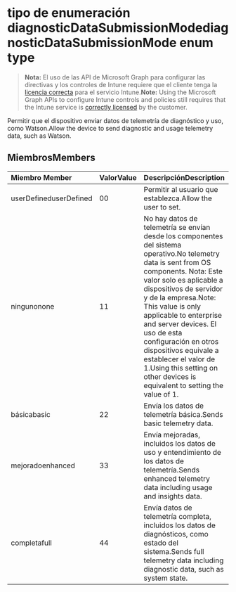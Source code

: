 # <a name="diagnosticdatasubmissionmode-enum-type"></a><span data-ttu-id="dd040-101">tipo de enumeración diagnosticDataSubmissionMode</span><span class="sxs-lookup"><span data-stu-id="dd040-101">diagnosticDataSubmissionMode enum type</span></span>

> <span data-ttu-id="dd040-102">**Nota:** El uso de las API de Microsoft Graph para configurar las directivas y los controles de Intune requiere que el cliente tenga la [licencia correcta](https://go.microsoft.com/fwlink/?linkid=839381) para el servicio Intune.</span><span class="sxs-lookup"><span data-stu-id="dd040-102">**Note:** Using the Microsoft Graph APIs to configure Intune controls and policies still requires that the Intune service is [correctly licensed](https://go.microsoft.com/fwlink/?linkid=839381) by the customer.</span></span>

<span data-ttu-id="dd040-103">Permitir que el dispositivo enviar datos de telemetría de diagnóstico y uso, como Watson.</span><span class="sxs-lookup"><span data-stu-id="dd040-103">Allow the device to send diagnostic and usage telemetry data, such as Watson.</span></span>
## <a name="members"></a><span data-ttu-id="dd040-104">Miembros</span><span class="sxs-lookup"><span data-stu-id="dd040-104">Members</span></span>
|<span data-ttu-id="dd040-105">Miembro	</span><span class="sxs-lookup"><span data-stu-id="dd040-105">Member</span></span>|<span data-ttu-id="dd040-106">Valor</span><span class="sxs-lookup"><span data-stu-id="dd040-106">Value</span></span>|<span data-ttu-id="dd040-107">Descripción</span><span class="sxs-lookup"><span data-stu-id="dd040-107">Description</span></span>|
|:---|:---|:---|
|<span data-ttu-id="dd040-108">userDefined</span><span class="sxs-lookup"><span data-stu-id="dd040-108">userDefined</span></span>|<span data-ttu-id="dd040-109">0</span><span class="sxs-lookup"><span data-stu-id="dd040-109">0</span></span>|<span data-ttu-id="dd040-110">Permitir al usuario que establezca.</span><span class="sxs-lookup"><span data-stu-id="dd040-110">Allow the user to set.</span></span>|
|<span data-ttu-id="dd040-111">ninguno</span><span class="sxs-lookup"><span data-stu-id="dd040-111">none</span></span>|<span data-ttu-id="dd040-112">1</span><span class="sxs-lookup"><span data-stu-id="dd040-112">1</span></span>|<span data-ttu-id="dd040-113">No hay datos de telemetría se envían desde los componentes del sistema operativo.</span><span class="sxs-lookup"><span data-stu-id="dd040-113">No telemetry data is sent from OS components.</span></span> <span data-ttu-id="dd040-114">Nota: Este valor solo es aplicable a dispositivos de servidor y de la empresa.</span><span class="sxs-lookup"><span data-stu-id="dd040-114">Note: This value is only applicable to enterprise and server devices.</span></span> <span data-ttu-id="dd040-115">El uso de esta configuración en otros dispositivos equivale a establecer el valor de 1.</span><span class="sxs-lookup"><span data-stu-id="dd040-115">Using this setting on other devices is equivalent to setting the value of 1.</span></span>|
|<span data-ttu-id="dd040-116">básica</span><span class="sxs-lookup"><span data-stu-id="dd040-116">basic</span></span>|<span data-ttu-id="dd040-117">2</span><span class="sxs-lookup"><span data-stu-id="dd040-117">2</span></span>|<span data-ttu-id="dd040-118">Envía los datos de telemetría básica.</span><span class="sxs-lookup"><span data-stu-id="dd040-118">Sends basic telemetry data.</span></span>|
|<span data-ttu-id="dd040-119">mejorado</span><span class="sxs-lookup"><span data-stu-id="dd040-119">enhanced</span></span>|<span data-ttu-id="dd040-120">3</span><span class="sxs-lookup"><span data-stu-id="dd040-120">3</span></span>|<span data-ttu-id="dd040-121">Envía mejoradas, incluidos los datos de uso y entendimiento de los datos de telemetría.</span><span class="sxs-lookup"><span data-stu-id="dd040-121">Sends enhanced telemetry data including usage and insights data.</span></span>|
|<span data-ttu-id="dd040-122">completa</span><span class="sxs-lookup"><span data-stu-id="dd040-122">full</span></span>|<span data-ttu-id="dd040-123">4</span><span class="sxs-lookup"><span data-stu-id="dd040-123">4</span></span>|<span data-ttu-id="dd040-124">Envía datos de telemetría completa, incluidos los datos de diagnósticos, como estado del sistema.</span><span class="sxs-lookup"><span data-stu-id="dd040-124">Sends full telemetry data including diagnostic data, such as system state.</span></span>|



